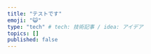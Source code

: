 ```yaml
---
title: "テストです"
emoji: "😺"
type: "tech" # tech: 技術記事 / idea: アイデア
topics: []
published: false
---
```

